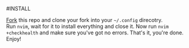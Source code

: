 #INSTALL

[Fork](https://github.com/wrex-dots/nvim/fork) this repo and clone your fork into your `~/.config` direcotry.  
Run `nvim`, wait for it to install everything and close it.
Now run `nvim +checkhealth` and make sure you've got no errors.
That's it, you're done. Enjoy!
